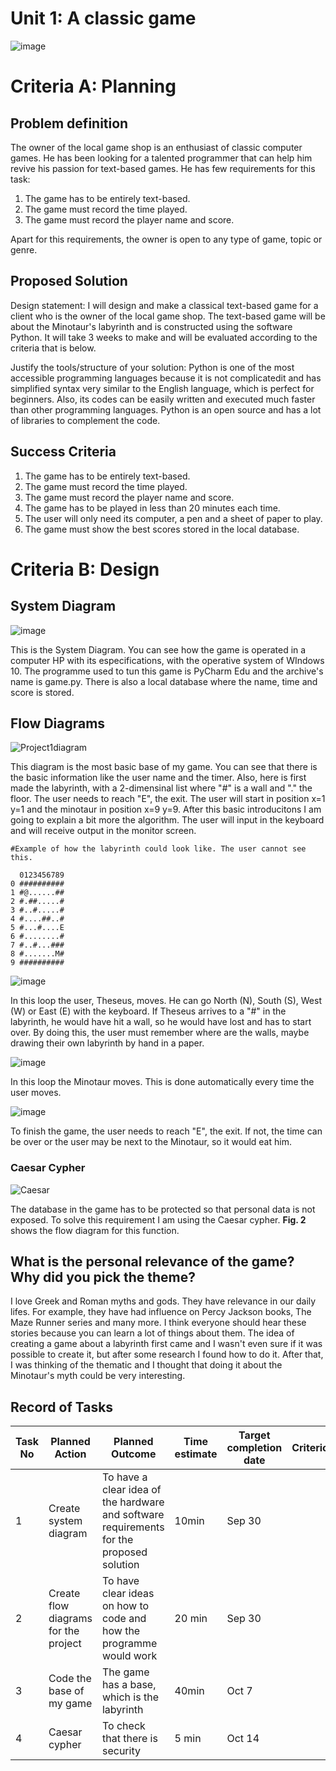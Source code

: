 # Unit 1: A classic game 
![image](https://user-images.githubusercontent.com/89135778/137404871-b4304425-ce71-41c6-aaae-f430bbe45b56.png)


# Criteria A: Planning

## Problem definition

The owner of the local game shop is an enthusiast of classic computer games. He has been looking for a talented programmer that can help him revive his passion for text-based games. He has few requirements for this task:

1. The game has to be entirely text-based.
2. The game must record the time played.
3. The game must record the player name and score.

Apart for this requirements, the owner is open to any type of game, topic or genre.

## Proposed Solution

Design statement:
I will design and make a classical text-based game for a client who is the owner of the local game shop. The text-based game will be about the Minotaur's labyrinth and is constructed using the software Python. It will take 3 weeks to make and will be evaluated according to the criteria that is below.

Justify the tools/structure of your solution:
Python is one of the most accessible programming languages because it is not complicatedit and has simplified syntax very similar to the English language, which is perfect for beginners. Also, its codes can be easily written and executed much faster than other programming languages. Python is an open source and has a lot of libraries to complement the code.

## Success Criteria
1. The game has to be entirely text-based.
2. The game must record the time played.
3. The game must record the player name and score.
4. The game has to be played in less than 20 minutes each time.
5. The user will only need its computer, a pen and a sheet of paper to play.
6. The game must show the best scores stored in the local database.

# Criteria B: Design

## System Diagram
![image](https://user-images.githubusercontent.com/89135778/137406212-d287995b-8009-4980-9966-ec4a63d0bb57.png)

This is the System Diagram. You can see how the game is operated in a computer HP with its especifications, with the operative system of WIndows 10. The programme used to tun this game is PyCharm Edu and the archive's name is game.py. There is also a local database where the name, time and score is stored.


## Flow Diagrams
![Project1diagram](https://user-images.githubusercontent.com/89135778/137440549-eeb239c1-e9a9-4c56-b958-2c099a1fa3ab.png)

This diagram is the most basic base of my game. You can see that there is the basic information like the user name and the timer. Also, here is first made the labyrinth, with a 2-dimensinal list where "#" is a wall and "." the floor. The user needs to reach "E", the exit. The user will start in position x=1 y=1 and the minotaur in position x=9 y=9. 
After this basic introducitons I am going to explain a bit more the algorithm. The user will input in the keyboard and will receive output in the monitor screen.

```
#Example of how the labyrinth could look like. The user cannot see this.

  0123456789
0 ##########
1 #@......##
2 #.##.....#
3 #..#.....#
4 #....##..#
5 #...#....E
6 #........#
7 #..#...###
8 #.......M#
9 ##########
```
![image](https://user-images.githubusercontent.com/89135778/137441033-ddae5c4e-5389-46a2-8061-0fc05aa3ab40.png)

In this loop the user, Theseus, moves. He can go North (N), South (S), West (W)  or East (E) with the keyboard. If Theseus arrives to a "#" in the labyrinth, he would have hit a wall, so he would have lost and has to start over. By doing this, the user must remember where are the walls, maybe drawing their own labyrinth by hand in a paper.

![image](https://user-images.githubusercontent.com/89135778/137404105-cf5e4745-103d-4cfc-8c7e-7e59c2812fbf.png)

In this loop the Minotaur moves. This is done automatically every time the user moves. 

![image](https://user-images.githubusercontent.com/89135778/137441090-ccd2e234-eafd-41fc-a55a-2e921721486b.png)

To finish the game, the user needs to reach "E", the exit. If not, the time can be over or the user may be next to the Minotaur, so it would eat him.



### Caesar Cypher
![Caesar](https://user-images.githubusercontent.com/89135778/137412426-fb1e8e2d-5f45-41f4-9d25-922c4bfecd90.png)

The database in the game has to be protected so that personal data is not exposed. To solve this requirement I am using the Caesar cypher. **Fig. 2**
shows the flow diagram for this function.

## What is the personal relevance of the game? Why did you pick the theme?
I love Greek and Roman myths and gods. They have relevance in our daily lifes. For example, they have had influence on Percy Jackson books, The Maze Runner series and many more. I think everyone should hear these stories because you can learn a lot of things about them. The idea of creating a game about a labyrinth first came and I wasn't even sure if it was possible to create it, but after some research I found how to do it. After that, I was thinking of the thematic and I thought that doing it about the Minotaur's myth could be very interesting. 

## Record of Tasks
| Task No | Planned Action                                                | Planned Outcome                                                                                                 | Time estimate | Target completion date | Criterion |
|---------|---------------------------------------------------------------|-----------------------------------------------------------------------------------------------------------------|---------------|------------------------|-----------|
| 1       | Create system diagram                                         | To have a clear idea of the hardware and software requirements for the proposed solution                        | 10min         | Sep 30                 |           |
| 2       | Create flow diagrams for the project                           | To have clear ideas on how to code and how the programme would work                                                                   | 20 min        | Sep 30                  |           |
| 3       | Code the base of my game                                      | The game has a base, which is the labyrinth                                                                 |40min               |  Oct 7                     |           |
| 4       | Caesar cypher       | To check that there is security | 5 min         | Oct 14                  |           |

